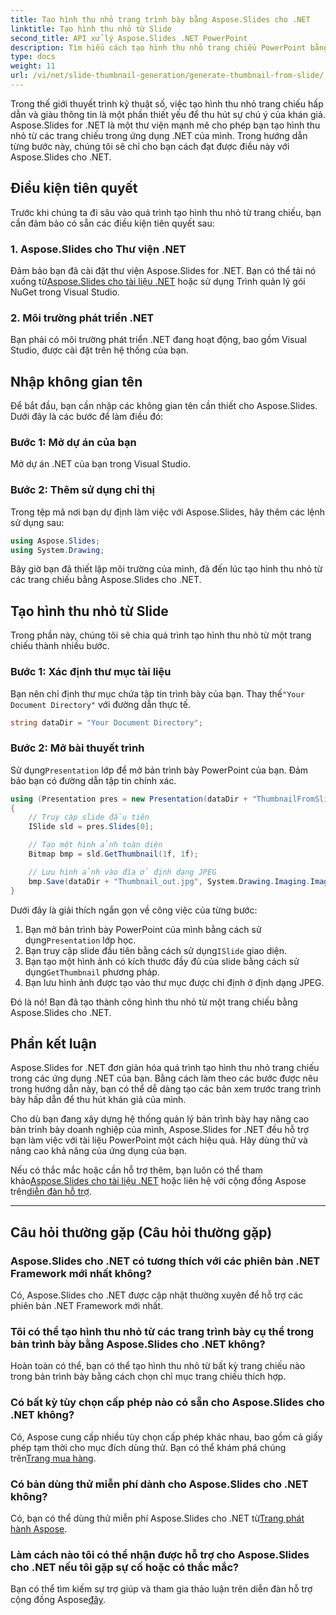```yaml
---
title: Tạo hình thu nhỏ trang trình bày bằng Aspose.Slides cho .NET
linktitle: Tạo hình thu nhỏ từ Slide
second_title: API xử lý Aspose.Slides .NET PowerPoint
description: Tìm hiểu cách tạo hình thu nhỏ trang chiếu PowerPoint bằng Aspose.Slides cho .NET. Nâng cao bài thuyết trình của bạn một cách dễ dàng.
type: docs
weight: 11
url: /vi/net/slide-thumbnail-generation/generate-thumbnail-from-slide/
---
```


Trong thế giới thuyết trình kỹ thuật số, việc tạo hình thu nhỏ trang chiếu hấp dẫn và giàu thông tin là một phần thiết yếu để thu hút sự chú ý của khán giả. Aspose.Slides for .NET là một thư viện mạnh mẽ cho phép bạn tạo hình thu nhỏ từ các trang chiếu trong ứng dụng .NET của mình. Trong hướng dẫn từng bước này, chúng tôi sẽ chỉ cho bạn cách đạt được điều này với Aspose.Slides cho .NET.

## Điều kiện tiên quyết

Trước khi chúng ta đi sâu vào quá trình tạo hình thu nhỏ từ trang chiếu, bạn cần đảm bảo có sẵn các điều kiện tiên quyết sau:

### 1. Aspose.Slides cho Thư viện .NET

 Đảm bảo bạn đã cài đặt thư viện Aspose.Slides for .NET. Bạn có thể tải nó xuống từ[Aspose.Slides cho tài liệu .NET](https://reference.aspose.com/slides/net/) hoặc sử dụng Trình quản lý gói NuGet trong Visual Studio.

### 2. Môi trường phát triển .NET

Bạn phải có môi trường phát triển .NET đang hoạt động, bao gồm Visual Studio, được cài đặt trên hệ thống của bạn.

## Nhập không gian tên

Để bắt đầu, bạn cần nhập các không gian tên cần thiết cho Aspose.Slides. Dưới đây là các bước để làm điều đó:

### Bước 1: Mở dự án của bạn

Mở dự án .NET của bạn trong Visual Studio.

### Bước 2: Thêm sử dụng chỉ thị

Trong tệp mã nơi bạn dự định làm việc với Aspose.Slides, hãy thêm các lệnh sử dụng sau:

```csharp
using Aspose.Slides;
using System.Drawing;
```

Bây giờ bạn đã thiết lập môi trường của mình, đã đến lúc tạo hình thu nhỏ từ các trang chiếu bằng Aspose.Slides cho .NET.

## Tạo hình thu nhỏ từ Slide

Trong phần này, chúng tôi sẽ chia quá trình tạo hình thu nhỏ từ một trang chiếu thành nhiều bước.

### Bước 1: Xác định thư mục tài liệu

 Bạn nên chỉ định thư mục chứa tập tin trình bày của bạn. Thay thế`"Your Document Directory"` với đường dẫn thực tế.

```csharp
string dataDir = "Your Document Directory";
```

### Bước 2: Mở bài thuyết trình

 Sử dụng`Presentation` lớp để mở bản trình bày PowerPoint của bạn. Đảm bảo bạn có đường dẫn tập tin chính xác.

```csharp
using (Presentation pres = new Presentation(dataDir + "ThumbnailFromSlide.pptx"))
{
    // Truy cập slide đầu tiên
    ISlide sld = pres.Slides[0];

    // Tạo một hình ảnh toàn diện
    Bitmap bmp = sld.GetThumbnail(1f, 1f);

    // Lưu hình ảnh vào đĩa ở định dạng JPEG
    bmp.Save(dataDir + "Thumbnail_out.jpg", System.Drawing.Imaging.ImageFormat.Jpeg);
}
```

Dưới đây là giải thích ngắn gọn về công việc của từng bước:

1.  Bạn mở bản trình bày PowerPoint của mình bằng cách sử dụng`Presentation` lớp học.
2.  Bạn truy cập slide đầu tiên bằng cách sử dụng`ISlide` giao diện.
3.  Bạn tạo một hình ảnh có kích thước đầy đủ của slide bằng cách sử dụng`GetThumbnail` phương pháp.
4. Bạn lưu hình ảnh được tạo vào thư mục được chỉ định ở định dạng JPEG.

Đó là nó! Bạn đã tạo thành công hình thu nhỏ từ một trang chiếu bằng Aspose.Slides cho .NET.

## Phần kết luận

Aspose.Slides for .NET đơn giản hóa quá trình tạo hình thu nhỏ trang chiếu trong các ứng dụng .NET của bạn. Bằng cách làm theo các bước được nêu trong hướng dẫn này, bạn có thể dễ dàng tạo các bản xem trước trang trình bày hấp dẫn để thu hút khán giả của mình.

Cho dù bạn đang xây dựng hệ thống quản lý bản trình bày hay nâng cao bản trình bày doanh nghiệp của mình, Aspose.Slides for .NET đều hỗ trợ bạn làm việc với tài liệu PowerPoint một cách hiệu quả. Hãy dùng thử và nâng cao khả năng của ứng dụng của bạn.

 Nếu có thắc mắc hoặc cần hỗ trợ thêm, bạn luôn có thể tham khảo[Aspose.Slides cho tài liệu .NET](https://reference.aspose.com/slides/net/) hoặc liên hệ với cộng đồng Aspose trên[diễn đàn hỗ trợ](https://forum.aspose.com/).

---

## Câu hỏi thường gặp (Câu hỏi thường gặp)

### Aspose.Slides cho .NET có tương thích với các phiên bản .NET Framework mới nhất không?
Có, Aspose.Slides cho .NET được cập nhật thường xuyên để hỗ trợ các phiên bản .NET Framework mới nhất.

### Tôi có thể tạo hình thu nhỏ từ các trang trình bày cụ thể trong bản trình bày bằng Aspose.Slides cho .NET không?
Hoàn toàn có thể, bạn có thể tạo hình thu nhỏ từ bất kỳ trang chiếu nào trong bản trình bày bằng cách chọn chỉ mục trang chiếu thích hợp.

### Có bất kỳ tùy chọn cấp phép nào có sẵn cho Aspose.Slides cho .NET không?
Có, Aspose cung cấp nhiều tùy chọn cấp phép khác nhau, bao gồm cả giấy phép tạm thời cho mục đích dùng thử. Bạn có thể khám phá chúng trên[Trang mua hàng](https://purchase.aspose.com/buy).

### Có bản dùng thử miễn phí dành cho Aspose.Slides cho .NET không?
 Có, bạn có thể dùng thử miễn phí Aspose.Slides cho .NET từ[Trang phát hành Aspose](https://releases.aspose.com/).

### Làm cách nào tôi có thể nhận được hỗ trợ cho Aspose.Slides cho .NET nếu tôi gặp sự cố hoặc có thắc mắc?
 Bạn có thể tìm kiếm sự trợ giúp và tham gia thảo luận trên diễn đàn hỗ trợ cộng đồng Aspose[đây](https://forum.aspose.com/).
